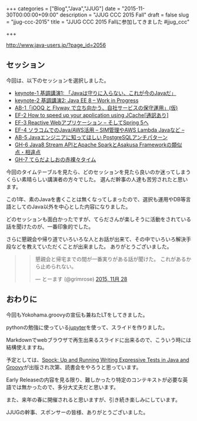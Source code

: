 +++
categories = ["Blog","Java","JJUG"]
date = "2015-11-30T00:00:00+09:00"
description = "JJUG CCC 2015 Fall"
draft = false
slug = "jjug-ccc-2015"
title = "JJUG CCC 2015 Fallに参加してきました #jjug_ccc"

+++

http://www.java-users.jp/?page_id=2056

## セッション

今回は、以下のセッションを選択しました。

* [keynote-1 基調講演1: 「Javaは守りに入らない、これが今のJavaだ」](http://www.java-users.jp/?page_id=2064#keynote-1)
* [keynote-2 基調講演2: Java EE 8 – Work in Progress](http://www.java-users.jp/?page_id=2064#keynote-2)
* [AB-1「jOOQ と Flyway で立ち向かう、自社サービスの保守運用」(仮)](http://www.java-users.jp/?page_id=2064#AB1)
* [EF-2 How to speed up your application using JCache[通訳あり]](http://www.java-users.jp/?page_id=2064#EF-2)
* [EF-3 Reactive Webアプリケーション – そしてSpring 5へ](http://www.java-users.jp/?page_id=2064#EF-3)
* [EF-4 ソラコムでのJava/AWS活用 – SIM管理やAWS Lambda Javaなど –](http://www.java-users.jp/?page_id=2064#EF-4)
* [AB-5 Javaエンジニアに知ってほしい PostgreSQLアンチパターン](http://www.java-users.jp/?page_id=2064#AB-5)
* [GH-6 Java8 Stream APIとApache SparkとAsakusa Frameworkの類似点・相違点](http://www.java-users.jp/?page_id=2064#GH-6)
* [GH-7 てらだよしおの赤裸々タイム](http://www.java-users.jp/?page_id=2064#GH-7)

今回のタイムテーブルを見たら、どのセッションを見たら良いのか迷ってしまうくらい素晴らしい講演者の方々でした。
選んだ幹事の人達も苦労されたと思います。

この1年、素のJavaを書くことは無くなってしまったので、選択も運用やDB等言語としてのJava以外を中心とした内容になりました。

どのセッションも面白かったですが、てらださんが楽しそうに活動をされている話を聞けたのが、一番印象的でした。

さらに懇親会や帰り道でいろいろな人とお話が出来て、その中でいろいろ解決手段などを教えていただくことが出来ました。
ありがとうございました。

> <blockquote class="twitter-tweet" lang="ja"><p lang="ja" dir="ltr">懇親会と帰宅までの間が一番実りがある話が聞けた。&#10;これがあるから止められない。</p>&mdash; とーます (@grimrose) <a href="https://twitter.com/grimrose/status/670607861941047297">2015, 11月 28</a></blockquote>
<script async src="//platform.twitter.com/widgets.js" charset="utf-8"></script>


## おわりに

今回もYokohama.groovyの宣伝も兼ねたLTをしてきました。

pythonの勉強に使っている[jupyter](http://jupyter.org/)を使って、スライドを作りました。

Markdownでwebブラウザで再生出来るスライドに出来るので、こういう時には結構使えますね。

予定としては、[Spock: Up and Running Writing Expressive Tests in Java and Groovy](http://shop.oreilly.com/product/0636920038597.do)が出版され次第、読書会をやろうと思っています。

Early Releaseの内容を見る限り、難しかったり特定のコンテキストが必要な英語では無かったので、多分大丈夫だと思います。

また、来年の春に開催されると思いますが、引き続き楽しみにしています。

JJUGの幹事、スポンサーの皆様、ありがとうございました。

